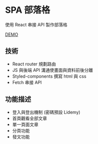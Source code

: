# SPA 部落格
 使用 React 串接 API 製作部落格
 
 [DEMO](https://bryan9411.github.io/react-blog/#/)

## 技術

* React router 規劃路由
* JS 與後端 API 溝通使畫面與資料前後分離
* Styled-components 撰寫 html 與 css
* Fetch 串接 API
## 功能描述

* 登入與登出機制 (密碼預設 Lidemy)
* 首頁觀看全部文章
* 單一頁面文章
* 分頁功能
* 發文功能
